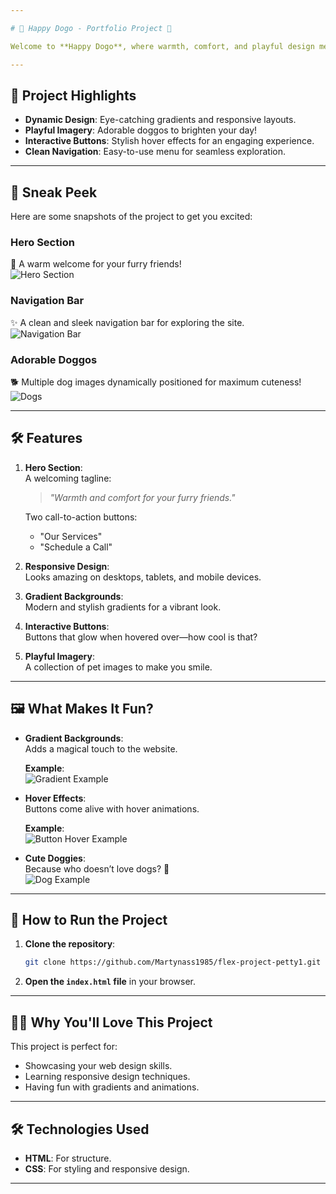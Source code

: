 ```yaml
---

# 🐾 Happy Dogo - Portfolio Project 🐾

Welcome to **Happy Dogo**, where warmth, comfort, and playful design meet for your furry friends! This project is your chance to explore modern web design while showcasing your love for pets.

---
```


## 🌟 Project Highlights

- **Dynamic Design**: Eye-catching gradients and responsive layouts.
- **Playful Imagery**: Adorable doggos to brighten your day!
- **Interactive Buttons**: Stylish hover effects for an engaging experience.
- **Clean Navigation**: Easy-to-use menu for seamless exploration.

---

## 🎨 Sneak Peek

Here are some snapshots of the project to get you excited:

### Hero Section
🐾 A warm welcome for your furry friends!  
![Hero Section](./assets/hero-snapshot.png)

### Navigation Bar
✨ A clean and sleek navigation bar for exploring the site.  
![Navigation Bar](./assets/nav-snapshot.png)

### Adorable Doggos
🐕 Multiple dog images dynamically positioned for maximum cuteness!  
![Dogs](./assets/dogs-snapshot.png)

---

## 🛠️ Features

1. **Hero Section**:  
   A welcoming tagline:
   > *"Warmth and comfort for your furry friends."*

   Two call-to-action buttons:
   - "Our Services"
   - "Schedule a Call"

2. **Responsive Design**:  
   Looks amazing on desktops, tablets, and mobile devices.

3. **Gradient Backgrounds**:  
   Modern and stylish gradients for a vibrant look.

4. **Interactive Buttons**:  
   Buttons that glow when hovered over—how cool is that?

5. **Playful Imagery**:  
   A collection of pet images to make you smile.

---

## 🖼️ What Makes It Fun?

- **Gradient Backgrounds**:  
  Adds a magical touch to the website.
  
  **Example**:  
  ![Gradient Example](./assets/gradient-example.png)

- **Hover Effects**:  
  Buttons come alive with hover animations.
  
  **Example**:  
  ![Button Hover Example](./assets/button-hover-example.png)

- **Cute Doggies**:  
  Because who doesn’t love dogs? 🐶  
  ![Dog Example](./assets/dog-example.png)

---

## 🚀 How to Run the Project

1. **Clone the repository**:
   ```bash
   git clone https://github.com/Martynass1985/flex-project-petty1.git
   ```
2. **Open the `index.html` file** in your browser.

---

## 🐕‍🦺 Why You'll Love This Project

This project is perfect for:
- Showcasing your web design skills.
- Learning responsive design techniques.
- Having fun with gradients and animations.

---

## 🛠️ Technologies Used

- **HTML**: For structure.
- **CSS**: For styling and responsive design.

---
